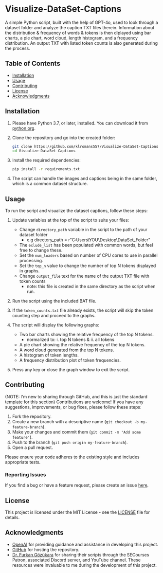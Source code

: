 # Visualize-DataSet-Captions
A simple Python script, built with the help of GPT-4o, used to look through a dataset folder and analyze the caption TXT files therein. Information about the distribution & frequency of words & tokens is then diplayed using bar charts, a pie chart, word cloud, length histogram, and a frequency distribution. An output TXT with listed token counts is also generated during the process.

## Table of Contents

- [Installation](#installation)
- [Usage](#usage)
- [Contributing](#contributing)
- [License](#license)
- [Acknowledgments](#acknowledgments)

## Installation

1. Please have Python 3.7, or later, installed. You can download it from [python.org](https://www.python.org/downloads/).

2. Clone the repository and go into the created folder:
    ```sh
    git clone https://github.com/klromans557/Visualize-DataSet-Captions.git
    cd Visualize-DataSet-Captions
    ```

3. Install the required dependencies:
    ```sh
    pip install -r requirements.txt
    ```
    
4. The script can handle the images and captions being in the same folder, which is a common dataset structure.

## Usage

To run the script and visualize the dataset captions, follow these steps:

1. Update variables at the top of the script to suite your files:
   - Change `directory_path` variable in the script to the path of your dataset folder
     * e.g directory_path = r"C:Users\YOU\Desktop\DataSet_Folder"
   - The `exlude_list` has been populated with common words, but feel free to change these.
   - Set the `num_loaders` based on number of CPU cores to use in parallel processing.
   - Set the `top_n` value to change the number of top N tokens displayed in graphs.
   - Change `output_file` text for the name of the output TXT file with token counts
     * note: this file is created in the same directory as the script when run.

3. Run the script using the included BAT file.

4. If the `token_counts.txt` file already exists, the script will skip the token counting step and proceed to the graphs.

5. The script will display the following graphs:
    - Two bar charts showing the relative frequency of the top N tokens.
        * normalized to: i. top N tokens & ii. all tokens
    - A pie chart showing the relative frequency of the top N tokens.
    - A word cloud generated from the top N tokens.
    - A histogram of token lengths.
    - A frequency distribution plot of token frequencies.

6. Press any key or close the graph window to exit the script.

## Contributing

(NOTE: I'm new to sharing through GitHub, and this is just the standard template for this section)
Contributions are welcome! If you have any suggestions, improvements, or bug fixes, please follow these steps:

1. Fork the repository.
2. Create a new branch with a descriptive name (`git checkout -b my-feature-branch`).
3. Make your changes and commit them (`git commit -m 'Add some feature'`).
4. Push to the branch (`git push origin my-feature-branch`).
5. Open a pull request.

Please ensure your code adheres to the existing style and includes appropriate tests.

### Reporting Issues

If you find a bug or have a feature request, please create an issue [here](https://github.com/klromans557/Visualize-DataSet-Captions/issues).

## License

This project is licensed under the MIT License - see the [LICENSE](LICENSE) file for details.

## Acknowledgments

- [OpenAI](https://www.openai.com) for providing guidance and assistance in developing this project.
- [GitHub](https://github.com) for hosting the repository.
- [Dr. Furkan Gözükara](https://www.patreon.com/SECourses/posts) for sharing their scripts through the SECourses Patron, associated Discord server, and YouTube channel.
  These resources were invaluable to me during the development of this project.
